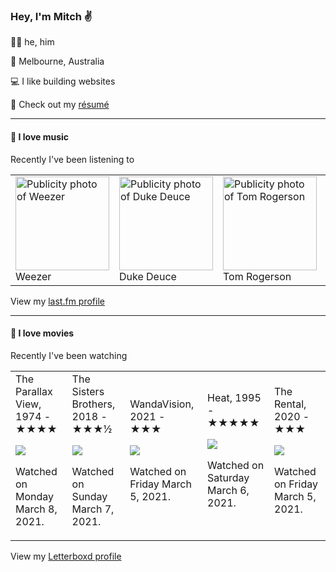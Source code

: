 <article><h3>Hey, I&#x27;m Mitch ✌️</h3><section><p>🙆‍♂️ he, him</p><p>📍 Melbourne, Australia</p><p>💻 I like building websites</p><p>📝 Check out my <a href="https://github.com/my-slab/resume">résumé</a></p></section><hr/><section><h4>💽 I love music</h4><p>Recently I&#x27;ve been listening to</p><table><tbody><td><img src="https://lastfm.freetls.fastly.net/i/u/174s/a986774f52c2438fbe38f019812d3896.png" height="150px" alt="Publicity photo of Weezer"/><br/>Weezer</td><td><img src="https://lastfm.freetls.fastly.net/i/u/174s/bc596295b4d680ff74f27109b09f4701.png" height="150px" alt="Publicity photo of Duke Deuce"/><br/>Duke Deuce</td><td><img src="https://lastfm.freetls.fastly.net/i/u/174s/5cc39686d2f1def4dfcef3e089f2705e.png" height="150px" alt="Publicity photo of Tom Rogerson"/><br/>Tom Rogerson</td><td><img src="https://lastfm.freetls.fastly.net/i/u/174s/8c2b2bf23e814013a4b254e6a52a09b8.png" height="150px" alt="Publicity photo of Cloud Nothings"/><br/>Cloud Nothings</td><td><img src="https://lastfm.freetls.fastly.net/i/u/174s/4d9ac6fb89c7c0d048526ea1ee01743b.png" height="150px" alt="Publicity photo of home is where"/><br/>home is where</td></tbody></table><span>View my <a href="https://www.last.fm/user/mylsb">last.fm profile</a></span></section><hr/><section><h4>📼 I love movies</h4><p>Recently I&#x27;ve been watching</p><table><tbody><td>The Parallax View, 1974 - ★★★★<br/><span> <p><img src="https://a.ltrbxd.com/resized/sm/upload/4q/mz/oh/f1/parallax%20view-0-500-0-750-crop.jpg?k=4c877191de"/></p> <p>Watched on Monday March 8, 2021.</p> </span></td><td>The Sisters Brothers, 2018 - ★★★½<br/><span> <p><img src="https://a.ltrbxd.com/resized/film-poster/3/7/2/7/4/0/372740-the-sisters-brothers-0-500-0-750-crop.jpg?k=b5775f3272"/></p> <p>Watched on Sunday March 7, 2021.</p> </span></td><td>WandaVision, 2021 - ★★★<br/><span> <p><img src="https://a.ltrbxd.com/resized/film-poster/6/7/1/8/1/3/671813-wandavision-0-500-0-750-crop.jpg?k=afbdf2ca37"/></p> <p>Watched on Friday March 5, 2021.</p> </span></td><td>Heat, 1995 - ★★★★★<br/><span> <p><img src="https://a.ltrbxd.com/resized/sm/upload/8y/id/eb/z5/heat-original-0-500-0-750-crop.jpg?k=c2c74ec2bc"/></p> <p>Watched on Saturday March 6, 2021.</p> </span></td><td>The Rental, 2020 - ★★★<br/><span> <p><img src="https://a.ltrbxd.com/resized/film-poster/5/1/5/4/1/9/515419-the-rental-0-500-0-750-crop.jpg?k=3b9730ea0f"/></p> <p>Watched on Friday March 5, 2021.</p> </span></td></tbody></table><span>View my <a href="https://letterboxd.com/myslab/">Letterboxd profile</a></span></section></article>